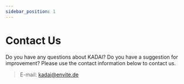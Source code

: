 ```yaml
---
sidebar_position: 1
---
```


# Contact Us

Do you have any questions about KADAI? Do you have a suggestion for improvement? Please use the contact information below to contact us.

> E-mail: [kadai@envite.de](mailto:kadai@envite.de)
